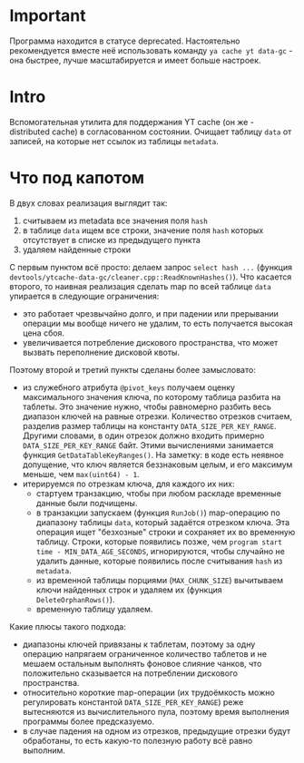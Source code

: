 # Important
Программа находится в статусе deprecated. Настоятельно рекомендуется вместе неё использовать команду `ya cache yt data-gc` - она быстрее, лучше масштабируется и имеет больше настроек.

# Intro
Вспомогательная утилита для поддержания YT cache (он же - distributed cache) в согласованном состоянии.
Очищает таблицу `data` от записей, на которые нет ссылок из таблицы `metadata`.

# Что под капотом

В двух словах реализация выглядит так:
1. считываем из metadata все значения поля `hash`
2. в таблице `data` ищем все строки, значение поля `hash` которых отсутствует в списке из предыдущего пункта
3. удаляем найденные строки

С первым пунктом всё просто: делаем запрос `select hash ...` (функция `devtools/ytcache-data-gc/cleaner.cpp::ReadKnownHashes()`).
Что касается второго, то наивная реализация сделать map по всей таблице `data` упирается в следующие ограничения:
- это работает чрезвычайно долго, и при падении или прерывании операции мы вообще ничего не удалим, то есть получается высокая цена сбоя.
- увеличивается потребление дискового пространства, что может вызвать переполнение дисковой квоты.

Поэтому второй и третий пункты сделаны более замысловато:
- из служебного атрибута `@pivot_keys` получаем оценку максимального значения ключа, по которому таблица разбита на таблеты. Это значение нужно, чтобы равномерно разбить весь диапазон ключей на равные отрезки. Количество отрезков считаем, разделив размер таблицы на константу `DATA_SIZE_PER_KEY_RANGE`. Другими словами, в один отрезок должно входить примерно `DATA_SIZE_PER_KEY_RANGE` байт. Этими вычислениями занимается функция `GetDataTableKeyRanges()`. На заметку: в коде есть неявное допущение, что ключ является беззнаковым целым, и его максимум меньше, чем `max(uint64) - 1`.
- итерируемся по отрезкам ключа, для каждого их них:
    - стартуем транзакцию, чтобы при любом раскладе временные данные были подчищены.
    - в транзакции запускаем (функция `RunJob()`) map-операцию по диапазону таблицы `data`, который задаётся отрезком ключа. Эта операция ищет "безхозные" строки и сохраняет их во временную таблицу. Строки, которые появились позже, чем `program start time - MIN_DATA_AGE_SECONDS`, игнорируются, чтобы случайно не удалить данные, которые появились после считывания `hash` из `metadata`.
    - из временной таблицы порциями (`MAX_CHUNK_SIZE`) вычитываем ключи найденных строк и удаляем их (функция `DeleteOrphanRows()`).
    - временную таблицу удаляем.

Какие плюсы такого подхода:
- диапазоны ключей привязаны к таблетам, поэтому за одну операцию напрягаем ограниченное количество таблетов и не мешаем остальным выполнять фоновое слияние чанков, что положительно сказывается на потреблении дискового пространства.
- относительно короткие map-операции (их трудоёмкость можно регулировать константой `DATA_SIZE_PER_KEY_RANGE`) реже вытесняются из вычислительного пула, поэтому время выполнения программы более предсказуемо.
- в случае падения на одном из отрезков, предыдущие отрезки будут обработаны, то есть какую-то полезную работу всё равно выполним.
